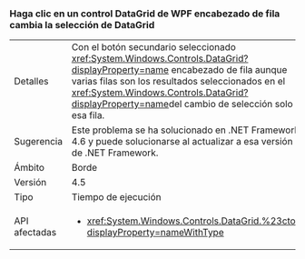 ### <a name="right-clicking-on-a-wpf-datagrid-row-header-changes-the-datagrid-selection"></a>Haga clic en un control DataGrid de WPF encabezado de fila cambia la selección de DataGrid

|   |   |
|---|---|
|Detalles|Con el botón secundario seleccionado <xref:System.Windows.Controls.DataGrid?displayProperty=name> encabezado de fila aunque varias filas son los resultados seleccionados en el <xref:System.Windows.Controls.DataGrid?displayProperty=name>del cambio de selección solo esa fila.|
|Sugerencia|Este problema se ha solucionado en .NET Framework 4.6 y puede solucionarse al actualizar a esa versión de .NET Framework.|
|Ámbito|Borde|
|Versión|4.5|
|Tipo|Tiempo de ejecución|
|API afectadas|<ul><li><xref:System.Windows.Controls.DataGrid.%23ctor?displayProperty=nameWithType></li></ul>|

